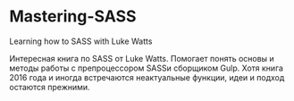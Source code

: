 # Mastering-SASS
Learning how to SASS with Luke Watts

Интересная книга по SASS от Luke Watts. Помогает понять основы и методы работы с препроцессором SASSи сборщиком Gulp. Хотя книга 2016 года и иногда встречаются неактуальные функции, идеи и подход остаются прежними.
